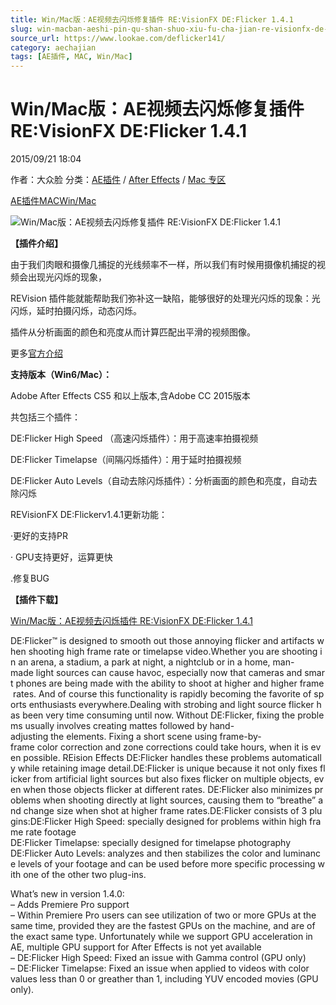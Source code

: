 ```yaml
---
title: Win/Mac版：AE视频去闪烁修复插件 RE:VisionFX DE:Flicker 1.4.1
slug: win-macban-aeshi-pin-qu-shan-shuo-xiu-fu-cha-jian-re-visionfx-de-flicker-1-4-1
source_url: https://www.lookae.com/deflicker141/
category: aechajian
tags: [AE插件, MAC, Win/Mac]
---
```

# Win/Mac版：AE视频去闪烁修复插件 RE:VisionFX DE:Flicker 1.4.1

2015/09/21 18:04

作者：大众脸
分类：[AE插件](https://www.lookae.com/after-effects/aechajian/) / [After Effects](https://www.lookae.com/after-effects/) / [Mac 专区](https://www.lookae.com/mac-osx/)

[AE插件](https://www.lookae.com/tag/ae%e6%8f%92%e4%bb%b6/)[MAC](https://www.lookae.com/tag/mac/)[Win/Mac](https://www.lookae.com/tag/winmac/)

![Win/Mac版：AE视频去闪烁修复插件 RE:VisionFX DE:Flicker 1.4.1](https://www.lookae.com/wp-content/uploads/2014/11/Flicker12.jpg "Win/Mac版：AE视频去闪烁修复插件 RE:VisionFX DE:Flicker 1.4.1-LookAE.com")

**【插件介绍】**

由于我们肉眼和摄像几捕捉的光线频率不一样，所以我们有时候用摄像机捕捉的视频会出现光闪烁的现象，

REVision 插件能就能帮助我们弥补这一缺陷，能够很好的处理光闪烁的现象：光闪烁，延时拍摄闪烁，动态闪烁。

插件从分析画面的颜色和亮度从而计算匹配出平滑的视频图像。

更多[官方介绍](http://www.revisionfx.com/products/deflicker/overview/)

**支持版本（Win6/Mac）：**

Adobe After Effects CS5 和以上版本,含Adobe CC 2015版本

共包括三个插件：

DE:Flicker High Speed （高速闪烁插件）：用于高速率拍摄视频

DE:Flicker Timelapse（间隔闪烁插件）：用于延时拍摄视频

DE:Flicker Auto Levels（自动去除闪烁插件）：分析画面的颜色和亮度，自动去除闪烁

REVisionFX DE:Flickerv1.4.1更新功能：

·更好的支持PR

· GPU支持更好，运算更快

.修复BUG

**【插件下载】**

[Win/Mac版：AE视频去闪烁插件 RE:VisionFX DE:Flicker 1.4.1](https://www.400gb.com/file/119371517)

DE:Flicker™ is designed to smooth out those annoying flicker and artifacts when shooting high frame rate or timelapse video.Whether you are shooting in an arena, a stadium, a park at night, a nightclub or in a home, man-made light sources can cause havoc, especially now that cameras and smart phones are being made with the ability to shoot at higher and higher frame rates. And of course this functionality is rapidly becoming the favorite of sports enthusiasts everywhere.Dealing with strobing and light source flicker has been very time consuming until now. Without DE:Flicker, fixing the problems usually involves creating mattes followed by hand-adjusting the elements. Fixing a short scene using frame-by-frame color correction and zone corrections could take hours, when it is even possible. REision Effects DE:Flicker handles these problems automatically while retaining image detail.DE:Flicker is unique because it not only fixes flicker from artificial light sources but also fixes flicker on multiple objects, even when those objects flicker at different rates. DE:Flicker also minimizes problems when shooting directly at light sources, causing them to “breathe” and change size when shot at higher frame rates.DE:Flicker consists of 3 plugins:DE:Flicker High Speed: specially designed for problems within high frame rate footage  
DE:Flicker Timelapse: specially designed for timelapse photography  
DE:Flicker Auto Levels: analyzes and then stabilizes the color and luminance levels of your footage and can be used before more specific processing with one of the other two plug-ins.

What’s new in version 1.4.0:  
– Adds Premiere Pro support  
– Within Premiere Pro users can see utilization of two or more GPUs at the same time, provided they are the fastest GPUs on the machine, and are of the exact same type. Unfortunately while we support GPU acceleration in AE, multiple GPU support for After Effects is not yet available  
– DE:Flicker High Speed: Fixed an issue with Gamma control (GPU only)  
– DE:Flicker Timelapse: Fixed an issue when applied to videos with color values less than 0 or greather than 1, including YUV encoded movies (GPU only).
